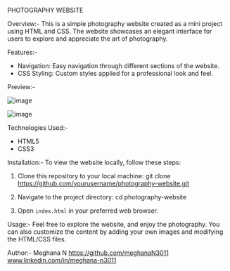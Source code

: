 PHOTOGRAPHY WEBSITE

Overview:-
This is a simple photography website created as a mini project using HTML and CSS. The website showcases an elegant interface for users to explore and appreciate the art of photography.

Features:-
- Navigation: Easy navigation through different sections of the website.
- CSS Styling: Custom styles applied for a professional look and feel.

Preview:-

![image](https://github.com/user-attachments/assets/7a1eb9b4-e6a1-401f-b615-680608d977d3)


![image](https://github.com/user-attachments/assets/712d4326-f5e2-4ddc-b8ab-6cda3fad2fb8)

Technologies Used:-
- HTML5
- CSS3

Installation:-
To view the website locally, follow these steps:

1. Clone this repository to your local machine:
   git clone https://github.com/yourusername/photography-website.git
  
2. Navigate to the project directory:
   cd photography-website
  
3. Open `index.html` in your preferred web browser.

Usage:-
Feel free to explore the website, and enjoy the photography. You can also customize the content by adding your own images and modifying the HTML/CSS files.

Author:-
Meghana N 
https://github.com/meghanaN3011
www.linkedin.com/in/meghana-n3011


 



